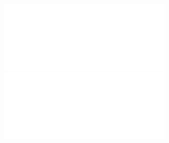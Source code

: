 
<img src="metrics.plugin.isocalendar.svg" alt="Metrics" width="700">
<img src="metrics.plugin.isocalendar.svg" alt="Metrics" width="700">
